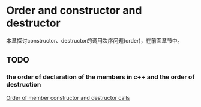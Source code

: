 # Order and constructor and destructor

本章探讨constructor、destructor的调用次序问题(order)，在前面章节中。

## TODO

### the order of declaration of the members in c++ and the order of destruction

[Order of member constructor and destructor calls  ](https://stackoverflow.com/questions/2254263/order-of-member-constructor-and-destructor-calls  )

